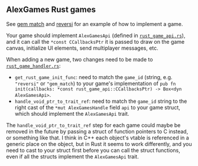 ## AlexGames Rust games

See [gem match](gem_match) and [reversi](reversi) for an example of how to implement a game.

Your game should implement `AlexGamesApi` (defined in [`rust_game_api.rs`](rust_game_api.rs)), and it can call the `*const CCallbacksPtr` it is passed to draw on the game canvas, initialize UI elements, send multiplayer messages, etc.

When adding a new game, two changes need to be made to [`rust_game_handler.rs`](rust_game_handler.rs):
* `get_rust_game_init_func`: need to match the `game_id` (string, e.g. `"reversi"` or `"gem_match`) to your game's implementation of `pub fn init(callbacks: *const rust_game_api::CCallbacksPtr) -> Box<dyn AlexGamesApi>`.
* `handle_void_ptr_to_trait_ref`: need to match the `game_id` string to the right cast of the `*mut AlexGamesHandle` field `api` to your game struct, which should implement the `AlexGamesApi` trait.

The `handle_void_ptr_to_trait_ref` step for each game could maybe be removed in the future by passing a struct of function pointers to C instead, or something like that. I think in C++ each object's vtable is referenced in a generic place on the object, but in Rust it seems to work differently, and you need to cast to your struct first before you can call the struct functions, even if all the structs implement the `AlexGamesApi` trait.
